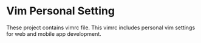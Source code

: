 Vim Personal Setting
=====

These project contains vimrc file. This vimrc includes personal vim settings
for web and mobile app development.
